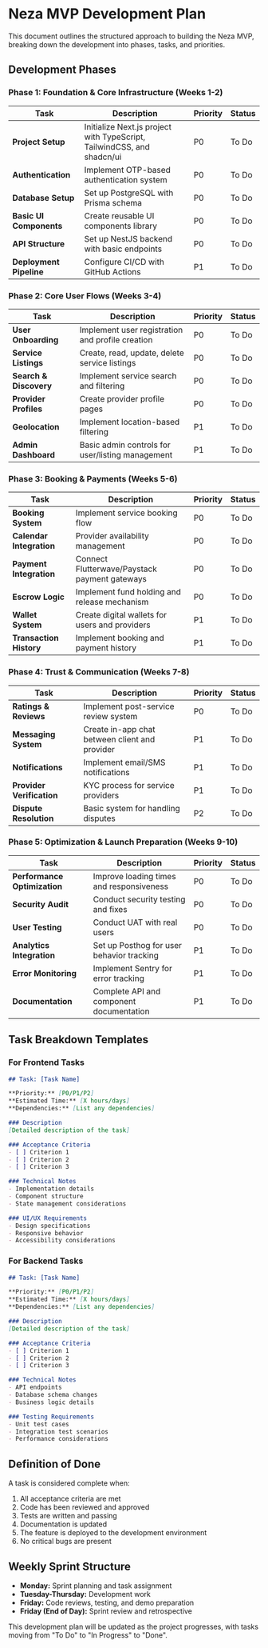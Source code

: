 # Neza MVP Development Plan

This document outlines the structured approach to building the Neza MVP, breaking down the development into phases, tasks, and priorities.

## Development Phases

### Phase 1: Foundation & Core Infrastructure (Weeks 1-2)

| Task | Description | Priority | Status |
|------|-------------|----------|--------|
| **Project Setup** | Initialize Next.js project with TypeScript, TailwindCSS, and shadcn/ui | P0 | To Do |
| **Authentication** | Implement OTP-based authentication system | P0 | To Do |
| **Database Setup** | Set up PostgreSQL with Prisma schema | P0 | To Do |
| **Basic UI Components** | Create reusable UI components library | P0 | To Do |
| **API Structure** | Set up NestJS backend with basic endpoints | P0 | To Do |
| **Deployment Pipeline** | Configure CI/CD with GitHub Actions | P1 | To Do |

### Phase 2: Core User Flows (Weeks 3-4)

| Task | Description | Priority | Status |
|------|-------------|----------|--------|
| **User Onboarding** | Implement user registration and profile creation | P0 | To Do |
| **Service Listings** | Create, read, update, delete service listings | P0 | To Do |
| **Search & Discovery** | Implement service search and filtering | P0 | To Do |
| **Provider Profiles** | Create provider profile pages | P0 | To Do |
| **Geolocation** | Implement location-based filtering | P1 | To Do |
| **Admin Dashboard** | Basic admin controls for user/listing management | P1 | To Do |

### Phase 3: Booking & Payments (Weeks 5-6)

| Task | Description | Priority | Status |
|------|-------------|----------|--------|
| **Booking System** | Implement service booking flow | P0 | To Do |
| **Calendar Integration** | Provider availability management | P0 | To Do |
| **Payment Integration** | Connect Flutterwave/Paystack payment gateways | P0 | To Do |
| **Escrow Logic** | Implement fund holding and release mechanism | P0 | To Do |
| **Wallet System** | Create digital wallets for users and providers | P1 | To Do |
| **Transaction History** | Implement booking and payment history | P1 | To Do |

### Phase 4: Trust & Communication (Weeks 7-8)

| Task | Description | Priority | Status |
|------|-------------|----------|--------|
| **Ratings & Reviews** | Implement post-service review system | P0 | To Do |
| **Messaging System** | Create in-app chat between client and provider | P1 | To Do |
| **Notifications** | Implement email/SMS notifications | P1 | To Do |
| **Provider Verification** | KYC process for service providers | P1 | To Do |
| **Dispute Resolution** | Basic system for handling disputes | P2 | To Do |

### Phase 5: Optimization & Launch Preparation (Weeks 9-10)

| Task | Description | Priority | Status |
|------|-------------|----------|--------|
| **Performance Optimization** | Improve loading times and responsiveness | P0 | To Do |
| **Security Audit** | Conduct security testing and fixes | P0 | To Do |
| **User Testing** | Conduct UAT with real users | P0 | To Do |
| **Analytics Integration** | Set up Posthog for user behavior tracking | P1 | To Do |
| **Error Monitoring** | Implement Sentry for error tracking | P1 | To Do |
| **Documentation** | Complete API and component documentation | P1 | To Do |

## Task Breakdown Templates

### For Frontend Tasks

```markdown
## Task: [Task Name]

**Priority:** [P0/P1/P2]
**Estimated Time:** [X hours/days]
**Dependencies:** [List any dependencies]

### Description
[Detailed description of the task]

### Acceptance Criteria
- [ ] Criterion 1
- [ ] Criterion 2
- [ ] Criterion 3

### Technical Notes
- Implementation details
- Component structure
- State management considerations

### UI/UX Requirements
- Design specifications
- Responsive behavior
- Accessibility considerations
```

### For Backend Tasks

```markdown
## Task: [Task Name]

**Priority:** [P0/P1/P2]
**Estimated Time:** [X hours/days]
**Dependencies:** [List any dependencies]

### Description
[Detailed description of the task]

### Acceptance Criteria
- [ ] Criterion 1
- [ ] Criterion 2
- [ ] Criterion 3

### Technical Notes
- API endpoints
- Database schema changes
- Business logic details

### Testing Requirements
- Unit test cases
- Integration test scenarios
- Performance considerations
```

## Definition of Done

A task is considered complete when:

1. All acceptance criteria are met
2. Code has been reviewed and approved
3. Tests are written and passing
4. Documentation is updated
5. The feature is deployed to the development environment
6. No critical bugs are present

## Weekly Sprint Structure

- **Monday:** Sprint planning and task assignment
- **Tuesday-Thursday:** Development work
- **Friday:** Code reviews, testing, and demo preparation
- **Friday (End of Day):** Sprint review and retrospective

This development plan will be updated as the project progresses, with tasks moving from "To Do" to "In Progress" to "Done".